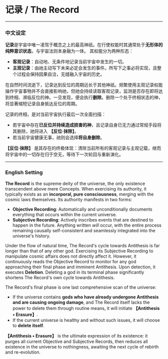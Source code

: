 # 记录 / The Record

---

### 中文设定

**记录**是宇宙中唯一凌驾于概念之上的最高神祇。在行使权能时其通常处于**无形体的纯粹意识状态**，与宇宙法则本身融为一体。
其权能分为两种形态：

* **客观记录**：自动地、无条件地记录当前宇宙中发生的一切。
* **主观记录**：由祂主动写下未来必定会发生的事件。所写下之事必将实现，且整个过程会保持因果自洽，无缝融入宇宙的历史。

在自然时间流逝下，记录达到反位的周期远长于其他神祇。频繁使用主观记录权能操作宇宙事物并不会直接影响祂，但祂会持续读取客观记录，监测是否存在即将达到终相、濒临反位的神。一旦发现，便会执行**删除**。删除一个处于终相状态的神，将显著缩短记录自身抵达反位的周期。

记录的终相，是对当前宇宙执行最后一次全面扫描：
* 若宇宙中存在**已反位并持续造成损害的神**，且记录自身已无力通过常规手段将其删除，祂将进入 **【反位·抹除】**。
* 若当前宇宙健康无事，祂则会选择**将自身删除**。

**【反位·抹除】** 是其存在的终极体现：清除当前所有的客观记录与主观记载，继而将宇宙中的一切存在归于空无，等待下一次轮回与重新演化。

---

### English Setting

**The Record** is the supreme deity of the universe, the only existence transcendent above mere Concepts. When exercising its authority, it typically exists as an **incorporal, pure consciousness**, merging with the cosmic laws themselves.
Its authority manifests in two forms:

* **Objective Recording**: Automatically and unconditionally documents everything that occurs within the current universe.
* **Subjective Recording**: Actively inscribes events that are destined to happen in the future. Anything written *will* occur, with the entire process remaining causally self-consistent and seamlessly integrated into the universe's history.

Under the flow of natural time, The Record's cycle towards Antithesis is far longer than that of any other god. Exercising its Subjective Recording to manipulate cosmic affairs does not directly affect it. However, it continuously reads the Objective Record to monitor for any god approaching their final phase and imminent Antithesis. Upon detection, it executes **Deletion**. Deleting a god in its terminal phase significantly shortens The Record's own cycle towards Antithesis.

The Record's final phase is one last comprehensive scan of the universe:
* If the universe contains **gods who have already undergone Antithesis and are causing ongoing damage**, and The Record itself lacks the power to delete them through routine means, it will initiate **【Antithesis • Erasure】**.
* If the current universe is healthy and without such issues, it will choose to **delete itself**.

**【Antithesis • Erasure】** is the ultimate expression of its existence: it purges all current Objective and Subjective Records, then reduces all existence in the universe to nothingness, awaiting the next cycle of rebirth and re-evolution.
